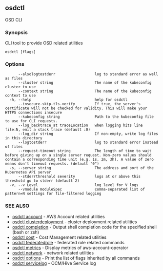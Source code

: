 ## osdctl

OSD CLI

### Synopsis

CLI tool to provide OSD related utilities

```
osdctl [flags]
```

### Options

```
      --alsologtostderr                  log to standard error as well as files
      --cluster string                   The name of the kubeconfig cluster to use
      --context string                   The name of the kubeconfig context to use
  -h, --help                             help for osdctl
      --insecure-skip-tls-verify         If true, the server's certificate will not be checked for validity. This will make your HTTPS connections insecure
      --kubeconfig string                Path to the kubeconfig file to use for CLI requests.
      --log_backtrace_at traceLocation   when logging hits line file:N, emit a stack trace (default :0)
      --log_dir string                   If non-empty, write log files in this directory
      --logtostderr                      log to standard error instead of files
      --request-timeout string           The length of time to wait before giving up on a single server request. Non-zero values should contain a corresponding time unit (e.g. 1s, 2m, 3h). A value of zero means don't timeout requests. (default "0")
  -s, --server string                    The address and port of the Kubernetes API server
      --stderrthreshold severity         logs at or above this threshold go to stderr (default 2)
  -v, --v Level                          log level for V logs
      --vmodule moduleSpec               comma-separated list of pattern=N settings for file-filtered logging
```

### SEE ALSO

* [osdctl account](osdctl_account.md)	 - AWS Account related utilities
* [osdctl clusterdeployment](osdctl_clusterdeployment.md)	 - cluster deployment related utilities
* [osdctl completion](osdctl_completion.md)	 - Output shell completion code for the specified shell (bash or zsh)
* [osdctl cost](osdctl_cost.md)	 - Cost Management related utilities
* [osdctl federatedrole](osdctl_federatedrole.md)	 - federated role related commands
* [osdctl metrics](osdctl_metrics.md)	 - Display metrics of aws-account-operator
* [osdctl network](osdctl_network.md)	 - network related utilities
* [osdctl options](osdctl_options.md)	 - Print the list of flags inherited by all commands
* [osdctl servicelog](osdctl_servicelog.md)	 - OCM/Hive Service log

